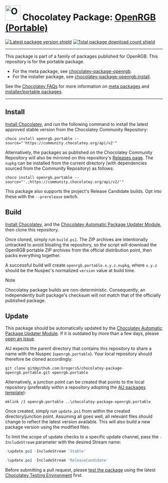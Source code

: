 ﻿<!--markdownlint-disable-next-line MD033 MD045 -->
# <img src="https://cdn.jsdelivr.net/gh/brogers5/chocolatey-package-openrgb.portable@c6510c3eb4b5fe67f46449147e3da5738e6851e4/openrgb.portable.png" width="48" height="48" alt="OpenRGB (Portable) icon"/> Chocolatey Package: [OpenRGB (Portable)](https://community.chocolatey.org/packages/openrgb.portable)

[![Latest package version shield](https://img.shields.io/chocolatey/v/openrgb.portable.svg?include_prereleases)](https://community.chocolatey.org/packages/openrgb.portable)
[![Total package download count shield](https://img.shields.io/chocolatey/dt/openrgb.portable.svg)](https://community.chocolatey.org/packages/openrgb.portable)

---

This package is part of a family of packages published for OpenRGB. This repository is for the portable package.

* For the meta package, see [chocolatey-package-openrgb](https://github.com/brogers5/chocolatey-package-openrgb).
* For the installer package, see [chocolatey-package-openrgb.install](https://github.com/brogers5/chocolatey-package-openrgb.install).

See the [Chocolatey FAQs](https://docs.chocolatey.org/en-us/faqs) for more information on [meta packages](https://docs.chocolatey.org/en-us/faqs/#what-is-the-difference-between-packages-no-suffix-as-compared-to-install-portable) and [installer/portable packages](https://docs.chocolatey.org/en-us/faqs#what-distinction-does-chocolatey-make-between-an-installable-and-a-portable-application).

---

## Install

[Install Chocolatey](https://chocolatey.org/install), and run the following command to install the latest approved stable version from the Chocolatey Community Repository:

```shell
choco install openrgb.portable --source="'https://community.chocolatey.org/api/v2'"
```

Alternatively, the packages as published on the Chocolatey Community Repository will also be mirrored on this repository's [Releases page](https://github.com/brogers5/chocolatey-package-openrgb.portable/releases). The `nupkg` can be installed from the current directory (with dependencies sourced from the Community Repository) as follows:

```shell
choco install openrgb.portable --source="'.;https://community.chocolatey.org/api/v2/'"
```

This package also supports the project's Release Candidate builds. Opt into these with the `--prerelease` switch.

## Build

[Install Chocolatey](https://chocolatey.org/install), and the [Chocolatey Automatic Package Updater Module](https://github.com/majkinetor/au), then clone this repository.

Once cloned, simply run `build.ps1`. The ZIP archives are intentionally untracked to avoid bloating the repository, so the script will download the OpenRGB portable ZIP archives from the official distribution point, then packs everything together.

A successful build will create `openrgb.portable.x.y.z.nupkg`, where `x.y.z` should be the Nuspec's normalized `version` value at build time.

>[!Note]
>Chocolatey package builds are non-deterministic. Consequently, an independently built package's checksum will not match that of the officially published package.

## Update

This package should be automatically updated by the [Chocolatey Automatic Package Updater Module](https://github.com/majkinetor/au). If it is outdated by more than a few days, please [open an issue](https://github.com/brogers5/chocolatey-package-openrgb.portable/issues).

AU expects the parent directory that contains this repository to share a name with the Nuspec (`openrgb.portable`). Your local repository should therefore be cloned accordingly:

```shell
git clone git@github.com:brogers5/chocolatey-package-openrgb.portable.git openrgb.portable
```

Alternatively, a junction point can be created that points to the local repository (preferably within a repository adopting the [AU packages template](https://github.com/majkinetor/au-packages-template)):

```shell
mklink /J openrgb.portable ..\chocolatey-package-openrgb.portable
```

Once created, simply run `update.ps1` from within the created directory/junction point. Assuming all goes well, all relevant files should change to reflect the latest version available. This will also build a new package version using the modified files.

To limit the scope of update checks to a specific update channel, pass the `-IncludeStream` parameter with the desired Stream name:

```powershell
.\update.ps1 -IncludeStream 'Stable'
```

```powershell
.\update.ps1 -IncludeStream 'ReleaseCandidate'
```

Before submitting a pull request, please [test the package](https://docs.chocolatey.org/en-us/community-repository/moderation/package-verifier#steps-for-each-package) using the latest [Chocolatey Testing Environment](https://github.com/chocolatey-community/chocolatey-test-environment) first.
